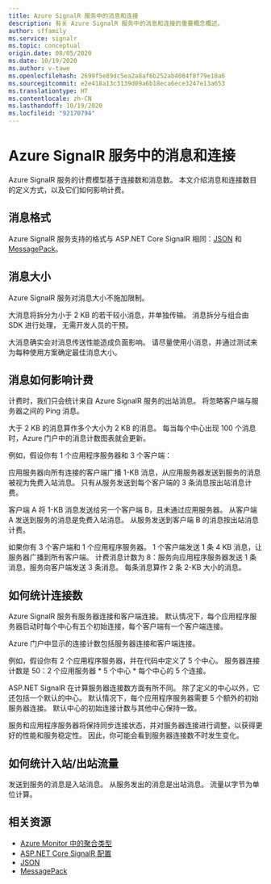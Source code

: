 ```yaml
---
title: Azure SignalR 服务中的消息和连接
description: 有关 Azure SignalR 服务中的消息和连接的重要概念概述。
author: sffamily
ms.service: signalr
ms.topic: conceptual
origin.date: 08/05/2020
ms.date: 10/19/2020
ms.author: v-tawe
ms.openlocfilehash: 2699f5e89dc5ea2a8af6b252ab4084f8f79e10a6
ms.sourcegitcommit: e2e418a13c3139d09a6b18eca6ece3247e13a653
ms.translationtype: HT
ms.contentlocale: zh-CN
ms.lasthandoff: 10/19/2020
ms.locfileid: "92170794"
---
```

# <a name="messages-and-connections-in-azure-signalr-service"></a>Azure SignalR 服务中的消息和连接

Azure SignalR 服务的计费模型基于连接数和消息数。 本文介绍消息和连接数目的定义方式，以及它们如何影响计费。


## <a name="message-formats"></a>消息格式 

Azure SignalR 服务支持的格式与 ASP.NET Core SignalR 相同：[JSON](https://www.json.org/) 和 [MessagePack](/aspnet/core/signalr/messagepackhubprotocol)。

## <a name="message-size"></a>消息大小

Azure SignalR 服务对消息大小不施加限制。

大消息将拆分为小于 2 KB 的若干较小消息，并单独传输。 消息拆分与组合由 SDK 进行处理， 无需开发人员的干预。

大消息确实会对消息传送性能造成负面影响。 请尽量使用小消息，并通过测试来为每种使用方案确定最佳消息大小。

## <a name="how-messages-are-counted-for-billing"></a>消息如何影响计费

计费时，我们只会统计来自 Azure SignalR 服务的出站消息。 将忽略客户端与服务器之间的 Ping 消息。

大于 2 KB 的消息算作多个大小为 2 KB 的消息。 每当每个中心出现 100 个消息时，Azure 门户中的消息计数图表就会更新。

例如，假设你有 1 个应用程序服务器和 3 个客户端：

应用服务器向所有连接的客户端广播 1-KB 消息，从应用服务器发送到服务的消息被视为免费入站消息。 只有从服务发送到每个客户端的 3 条消息按出站消息计费。

客户端 A 将 1-KB 消息发送给另一个客户端 B，且未通过应用服务器。 从客户端 A 发送到服务的消息是免费入站消息。 从服务发送到客户端 B 的消息按出站消息计费。

如果你有 3 个客户端和 1 个应用程序服务器。 1 个客户端发送 1 条 4 KB 消息，让服务器广播到所有客户端。 计费消息计数为 8：服务向应用程序服务器发送 1 条消息，服务向客户端发送 3 条消息。 每条消息算作 2 条 2-KB 大小的消息。

## <a name="how-connections-are-counted"></a>如何统计连接数

Azure SignalR 服务有服务器连接和客户端连接。 默认情况下，每个应用程序服务器启动时每个中心有五个初始连接，每个客户端有一个客户端连接。

Azure 门户中显示的连接计数包括服务器连接和客户端连接。

例如，假设你有 2 个应用程序服务器，并在代码中定义了 5 个中心。 服务器连接计数是 50：2 个应用服务器 * 5 个中心 * 每个中心的 5 个连接。

ASP.NET SignalR 在计算服务器连接数方面有所不同。 除了定义的中心以外，它还包括一个默认的中心。 默认情况下，每个应用程序服务器需要 5 个额外的初始服务器连接。 默认中心的初始连接计数与其他中心保持一致。

服务和应用程序服务器将保持同步连接状态，并对服务器连接进行调整，以获得更好的性能和服务稳定性。  因此，你可能会看到服务器连接数不时发生变化。

## <a name="how-inboundoutbound-traffic-is-counted"></a>如何统计入站/出站流量

发送到服务的消息是入站消息。 从服务发出的消息是出站消息。 流量以字节为单位计算。

## <a name="related-resources"></a>相关资源

- [Azure Monitor 中的聚合类型](../azure-monitor/platform/metrics-supported.md#microsoftsignalrservicesignalr )
- [ASP.NET Core SignalR 配置](https://docs.microsoft.com/aspnet/core/signalr/configuration)
- [JSON](https://www.json.org/)
- [MessagePack](https://docs.microsoft.com/aspnet/core/signalr/messagepackhubprotocol)
